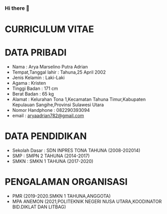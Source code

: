 ### Hi there 👋
# CURRICULUM VITAE
# DATA PRIBADI
- Nama : Arya Marselino Putra Adrian
- Tempat,Tanggal lahir : Tahuna,25 April 2002
- Jenis Kelamin : Laki-Laki
- Agama : Kristen
- Tinggi Badan : 171 cm
- Berat Badan : 65 kg
- Alamat : Kelurahan Tona 1,Kecamatan Tahuna Timur,Kabupaten Kepulauan Sangihe,Provinsi Sulawesi Utara
- Nomor Handphone : 082290393094
- email : aryaadrian782@gmail.com
# DATA PENDIDIKAN
- Sekolah Dasar : SDN INPRES TONA TAHUNA (2008-202014)
- SMP : SMPN 2 TAHUNA (2014-2017)
- SMKN : SMKN 1 TAHUNA (2017-2020)
# PENGALAMAN ORGANISASI
- PMR (2019-2020.SMKN 1 TAHUNA,ANGGOTA)
- MPA ANEMON (2021,POLITEKNIK NEGERI NUSA UTARA,KOODINATOR BID.DIKLAT DAN LITBAG)


<!--
**Aryaadrian/Aryaadrian** is a ✨ _special_ ✨ repository because its `README.md` (this file) appears on your GitHub profile.

Here are some ideas to get you started:

- 🔭 I’m currently working on ...
- 🌱 I’m currently learning ...
- 👯 I’m looking to collaborate on ...
- 🤔 I’m looking for help with ...
- 💬 Ask me about ...
- 📫 How to reach me: ...
- 😄 Pronouns: ...
- ⚡ Fun fact: ...
-->
